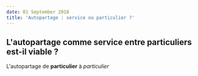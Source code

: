 ```yaml
---
date: 01 September 2018
title: 'Autopartage : service ou particulier ?'
---
```


## L'autopartage comme service entre particuliers est-il viable ?

L'autopartage de **particulier** à _particulier_
